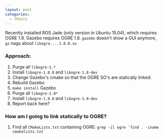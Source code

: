 ```yaml
---
layout: post
categories:
  - thesis
---
```


Recently installed ROS Jade (only version in Ubuntu 15.04), which requires OGRE 1.9. Gazebo requires OGRE 1.8. `gazebo` doesn't show a GUI anymore, `gz` nags about `libogre....1.8.0.so`

### Approach:
1. Purge all `libogre-1.*`
2. Install `libogre-1.8.0` and `libogre-1.8-dev`
3. Change Gazebo's cmake so that the OGRE SO's are statically linked.
4. Rebuild Gazebo
5. `make install` Gazebo
6. Purge all `libogre-1.8*`
7. Install `libogre-1.9.0` and `libogre-1.9-dev`
8. Report back here?


### How am I going to link statically to OGRE?
1. Find all `CMakeLists.txt` containing OGRE:
    ```grep -il ogre `find . -iname cmakelists.txt` ```
